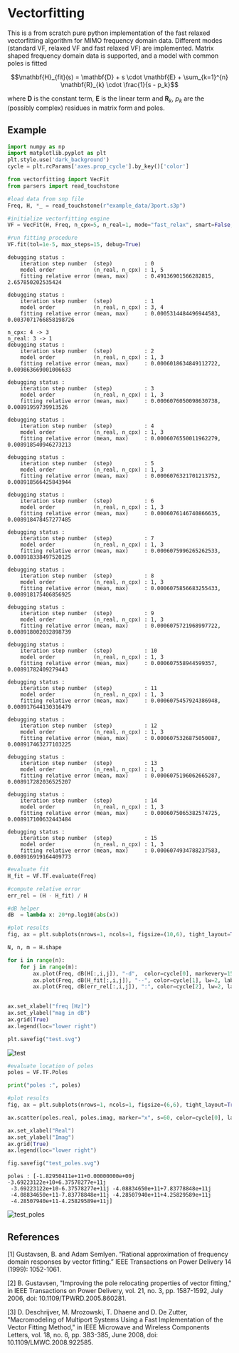 # Vectorfitting

This is a from scratch pure python implementation of the fast relaxed vectorfitting algorithm for MIMO frequency domain data. Different modes (standard VF, relaxed VF and fast relaxed VF) are implemented. Matrix shaped frequency domain data is supported, and a model with common poles is fitted

```math
\mathbf{H}_{fit}(s) = \mathbf{D} + s \cdot \mathbf{E} + \sum_{k=1}^{n} \mathbf{R}_{k} \cdot \frac{1}{s - p_k}
```

where $\mathbf{D}$ is the constant term, $\mathbf{E}$ is the linear term and $\mathbf{R}_{k}$, $p_k$ are the (possibly complex) residues in matrix form and poles. 

## Example


```python
import numpy as np
import matplotlib.pyplot as plt
plt.style.use('dark_background')
cycle = plt.rcParams['axes.prop_cycle'].by_key()['color']

from vectorfitting import VecFit
from parsers import read_touchstone
```


```python
#load data from snp file
Freq, H, *_ = read_touchstone(r"example_data/3port.s3p")
```


```python
#initialize vectorfitting engine
VF = VecFit(H, Freq, n_cpx=5, n_real=1, mode="fast_relax", smart=False, autoreduce=True, fit_Const=True, fit_Diff=False)

#run fitting procedure
VF.fit(tol=1e-5, max_steps=15, debug=True)
```

    debugging status : 
        iteration step number  (step)          : 0
        model order            (n_real, n_cpx) : 1, 5
        fitting relative error (mean, max)     : 0.49136901566282815, 2.657850202535424
    
    debugging status : 
        iteration step number  (step)          : 1
        model order            (n_real, n_cpx) : 3, 4
        fitting relative error (mean, max)     : 0.0005314484496944583, 0.0037071766858198726
    
    n_cpx: 4 -> 3
    n_real: 3 -> 1
    debugging status : 
        iteration step number  (step)          : 2
        model order            (n_real, n_cpx) : 1, 3
        fitting relative error (mean, max)     : 0.0006018634849112722, 0.009863669001006633
    
    debugging status : 
        iteration step number  (step)          : 3
        model order            (n_real, n_cpx) : 1, 3
        fitting relative error (mean, max)     : 0.0006076050098630738, 0.00891959739913526
    
    debugging status : 
        iteration step number  (step)          : 4
        model order            (n_real, n_cpx) : 1, 3
        fitting relative error (mean, max)     : 0.0006076550011962279, 0.008918540946273213
    
    debugging status : 
        iteration step number  (step)          : 5
        model order            (n_real, n_cpx) : 1, 3
        fitting relative error (mean, max)     : 0.0006076321701213752, 0.008918566425843944
    
    debugging status : 
        iteration step number  (step)          : 6
        model order            (n_real, n_cpx) : 1, 3
        fitting relative error (mean, max)     : 0.0006076146740866635, 0.008918478457277485
    
    debugging status : 
        iteration step number  (step)          : 7
        model order            (n_real, n_cpx) : 1, 3
        fitting relative error (mean, max)     : 0.0006075996265262533, 0.008918338497520125
    
    debugging status : 
        iteration step number  (step)          : 8
        model order            (n_real, n_cpx) : 1, 3
        fitting relative error (mean, max)     : 0.0006075856683255433, 0.008918175406856925
    
    debugging status : 
        iteration step number  (step)          : 9
        model order            (n_real, n_cpx) : 1, 3
        fitting relative error (mean, max)     : 0.0006075721968997722, 0.008918002032898739
    
    debugging status : 
        iteration step number  (step)          : 10
        model order            (n_real, n_cpx) : 1, 3
        fitting relative error (mean, max)     : 0.000607558944599357, 0.00891782409279443
    
    debugging status : 
        iteration step number  (step)          : 11
        model order            (n_real, n_cpx) : 1, 3
        fitting relative error (mean, max)     : 0.0006075457924386948, 0.008917644130316479
    
    debugging status : 
        iteration step number  (step)          : 12
        model order            (n_real, n_cpx) : 1, 3
        fitting relative error (mean, max)     : 0.0006075326875050087, 0.008917463277103225
    
    debugging status : 
        iteration step number  (step)          : 13
        model order            (n_real, n_cpx) : 1, 3
        fitting relative error (mean, max)     : 0.0006075196062665287, 0.008917282036525207
    
    debugging status : 
        iteration step number  (step)          : 14
        model order            (n_real, n_cpx) : 1, 3
        fitting relative error (mean, max)     : 0.0006075065382574725, 0.008917100632443484
    
    debugging status : 
        iteration step number  (step)          : 15
        model order            (n_real, n_cpx) : 1, 3
        fitting relative error (mean, max)     : 0.0006074934788237583, 0.008916919164409773
    
    


```python
#evaluate fit
H_fit = VF.TF.evaluate(Freq)

#compute relative error
err_rel = (H - H_fit) / H

#dB helper
dB  = lambda x: 20*np.log10(abs(x))

#plot results
fig, ax = plt.subplots(nrows=1, ncols=1, figsize=(10,6), tight_layout=True, dpi=150)

N, n, m = H.shape

for i in range(n):
    for j in range(m):
        ax.plot(Freq, dB(H[:,i,j]), "-d",  color=cycle[0], markevery=15, markersize=5, label="H" if i==j==0 else None)
        ax.plot(Freq, dB(H_fit[:,i,j]), "--", color=cycle[1], lw=2, label="H_fit" if i==j==0 else None)
        ax.plot(Freq, dB(err_rel[:,i,j]), ":", color=cycle[2], lw=2, label="err_rel" if i==j==0 else None)
        

ax.set_xlabel("freq [Hz]")
ax.set_ylabel("mag in dB")
ax.grid(True)
ax.legend(loc="lower right")

plt.savefig("test.svg")
```


![test](https://github.com/milanofthe/Vectorfitting/assets/105657697/71675237-b3d0-4481-be57-3c15e4b8d104)


```python
#evaluate location of poles
poles = VF.TF.Poles

print("poles :", poles)

#plot results
fig, ax = plt.subplots(nrows=1, ncols=1, figsize=(6,6), tight_layout=True, dpi=150)

ax.scatter(poles.real, poles.imag, marker="x", s=60, color=cycle[0], label="poles")

ax.set_xlabel("Real")
ax.set_ylabel("Imag")
ax.grid(True)
ax.legend(loc="lower right")

fig.savefig("test_poles.svg")

```

    poles : [-1.82950411e+11+0.00000000e+00j -3.69223122e+10+6.37578277e+11j
     -3.69223122e+10-6.37578277e+11j -4.08834650e+11+7.83778848e+11j
     -4.08834650e+11-7.83778848e+11j -4.28507940e+11+4.25829589e+11j
     -4.28507940e+11-4.25829589e+11j]

![test_poles](https://github.com/milanofthe/Vectorfitting/assets/105657697/84d7f38a-5c29-4fa4-92f3-de38c4d8140a)

## References

[1] Gustavsen, B. and Adam Semlyen. “Rational approximation of frequency domain responses by vector fitting.” IEEE Transactions on Power Delivery 14 (1999): 1052-1061.

[2] B. Gustavsen, "Improving the pole relocating properties of vector fitting," in IEEE Transactions on Power Delivery, vol. 21, no. 3, pp. 1587-1592, July 2006, doi: 10.1109/TPWRD.2005.860281.

[3] D. Deschrijver, M. Mrozowski, T. Dhaene and D. De Zutter, "Macromodeling of Multiport Systems Using a Fast Implementation of the Vector Fitting Method," in IEEE Microwave and Wireless Components Letters, vol. 18, no. 6, pp. 383-385, June 2008, doi: 10.1109/LMWC.2008.922585.



